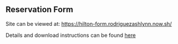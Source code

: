 ## Reservation Form

Site can be viewed at: https://hilton-form.rodriguezashlynn.now.sh/

Details and download instructions can be found [here](./documents/Notes.md)
